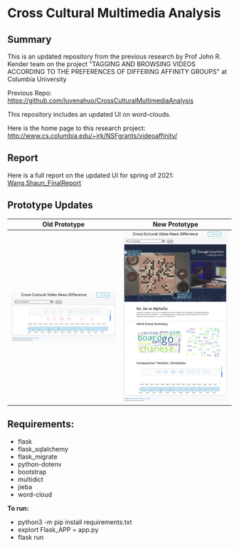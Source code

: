 # Cross Cultural Multimedia Analysis

## Summary

This is an updated repository from the previous research by Prof John R. Kender team on the project "TAGGING AND BROWSING VIDEOS ACCORDING TO THE PREFERENCES OF DIFFERING AFFINITY GROUPS" at Columbia University

Previous Repo:
https://github.com/luvenahuo/CrossCulturalMultimediaAnalysis

This repository includes an updated UI on word-clouds.

Here is the home page to this research project:
http://www.cs.columbia.edu/~jrk/NSFgrants/videoaffinity/

## Report

Here is a full report on the updated UI for spring of 2021:
[Wang,Shaun_FinalReport](miscellaneous/Wang_Shaun_Final_Report.pdf)

## Prototype Updates

|                               Old Prototype                                |                               New Prototype                                |
| :------------------------------------------------------------------------: | :------------------------------------------------------------------------: |
| <img src="miscellaneous/oldPrototype.png" alt="oldPrototype" width="400"/> | <img src="miscellaneous/newPrototype.png" alt="newPrototype" width="400"/> |

## Requirements:

- flask
- flask_sqlalchemy
- flask_migrate
- python-dotenv
- bootstrap
- multidict
- jieba
- word-cloud

**To run:**

- python3 -m pip install requirements.txt
- explort Flask_APP = app.py
- flask run
